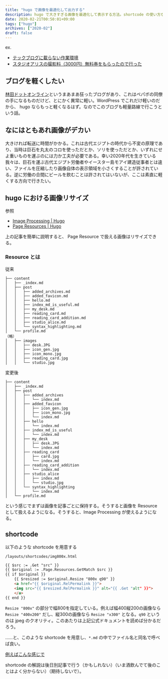 ```yaml
---
title: "hugo で画像を最適化して出力する"
description: hugo で大きすぎる画像を最適化して表示する方法。shortcode の使い方など。"
date: 2020-02-21T00:50:01+09:00
tags: ["hugo"]
archives: ["2020-02"]
draft: false
---
```


ex.
- [テックブログに載らない作業環境](https://tbsmcd.net/post/my_desk/)
- [スタジオアリスの撮影料（3000円）無料券をもらったので行った](https://tbsmcd.net/post/studio_alice/)

## ブログを軽くしたい
[林田ドットオンライン](https://hayashida.online/)というまあまあ狂ったブログがあり、これはペパボの同僚の手になるものだけど、とにかく異常に軽い。WordPress でこれだけ軽いのだから、 hugo ならもっと軽くなるはず。なのでこのブログも軽量路線で行こうという話。

## なにはともあれ画像がデカい
大きければ転送に時間がかかる。これは古代エジプトの時代から不変の原理であり、当時は巨石を丸太のコロを使っただとか、ソリを使っただとか、いずれにせよ重いものを運ぶのには力か工夫が必要である。幸い2020年代を生きている我々は、巨石を運ぶ古代エジプト労働者やイースター島モアイ建造従事者とは違い、ファイルを圧縮したり画像自体の表示領域を小さくすることが許されている。逆に労働の合間にビールを飲むことは許されてはいないが、ここは素直に軽くする方向で行きたい。

## hugo における画像リサイズ
参照
- [Image Processing | Hugo](https://gohugo.io/content-management/image-processing/)
- [Page Resources | Hugo](https://gohugo.io/content-management/page-resources/)

上の記事を簡単に説明すると、 Page Resource で扱える画像はリサイズできる。

### Resource とは
従来

```
├── content
│   ├── _index.md
│   ├── post
│   │   ├── added_archives.md
│   │   ├── added_favicon.md
│   │   ├── hello.md
│   │   ├── index_md_is_useful.md
│   │   ├── my_desk.md
│   │   ├── reading_card.md
│   │   ├── reading_card_addition.md
│   │   ├── studio_alice.md
│   │   └── syntax_highlighting.md
│   └── profile.md
（略）
│   ├── images
│   │   ├── desk.JPG
│   │   ├── icon_gen.jpg
│   │   ├── icon_mono.jpg
│   │   ├── reading_card.jpg
│   │   └── studio.jpg
```

変更後

```
├── content
│   ├── _index.md
│   ├── post
│   │   ├── added_archives
│   │   │   └── index.md
│   │   ├── added_favicon
│   │   │   ├── icon_gen.jpg
│   │   │   ├── icon_mono.jpg
│   │   │   └── index.md
│   │   ├── hello
│   │   │   └── index.md
│   │   ├── index_md_is_useful
│   │   │   └── index.md
│   │   ├── my_desk
│   │   │   ├── desk.JPG
│   │   │   └── index.md
│   │   ├── reading_card
│   │   │   ├── card.jpg
│   │   │   └── index.md
│   │   ├── reading_card_addition
│   │   │   └── index.md
│   │   ├── studio_alice
│   │   │   ├── index.md
│   │   │   └── studio.jpg
│   │   └── syntax_highlighting
│   │       └── index.md
│   └── profile.md
```

という感じでまずは画像を記事ごとに保持する。そうすると画像を Resource として扱えるようになる。そうすると、Image Processing が使えるようになる。
## shortcode

以下のような shortcode を用意する

`/layouts/shortcodes/img800x.html`
```html
{{ $src := .Get "src" }}
{{ $original := .Page.Resources.GetMatch $src }}
{{ if $original }}
	{{ $resized := $original.Resize "800x q90" }}
	<a href="{{ $original.RelPermalink }}">
	<img src="{{ $resized.RelPermalink }}" alt="{{ .Get "alt" }}">
	</a>
{{ end }}
```

`Resize "800x"` の部分で幅800を指定している。例えば幅400縦200の画像なら `Resize "400x200"` だし、縦300の画像なら `Resize "x300"` となる。`q90` というのは jpeg のクオリティ。このあたりは上記公式ドキュメントを読めば分かるだろう。

……と、このような shortcode を用意し、`*.md` の中でファイル名と同名で呼べば良い。

[例えばこんな感じで](https://github.com/tbsmcd/tbsmcd.github.io/blob/08924e10335127f7de076978aa49fed5ec3b2f8f/content/post/studio_alice/index.md)

shortcode の解説は後日別記事で行う（かもしれない）（いま酒飲んでて後のことはよく分からない）（期待しないで）。

